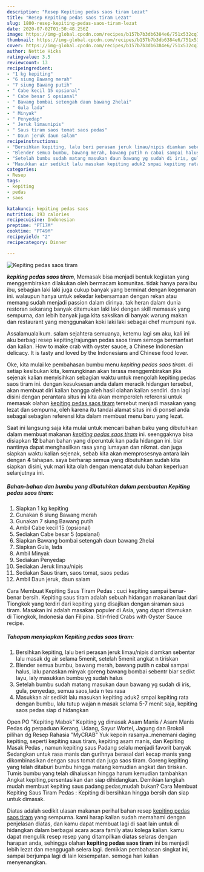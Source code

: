 ```yaml
---
description: "Resep Kepiting pedas saos tiram Lezat"
title: "Resep Kepiting pedas saos tiram Lezat"
slug: 1800-resep-kepiting-pedas-saos-tiram-lezat
date: 2020-07-02T01:50:48.256Z
image: https://img-global.cpcdn.com/recipes/b157b7b3db6384e6/751x532cq70/kepiting-pedas-saos-tiram-foto-resep-utama.jpg
thumbnail: https://img-global.cpcdn.com/recipes/b157b7b3db6384e6/751x532cq70/kepiting-pedas-saos-tiram-foto-resep-utama.jpg
cover: https://img-global.cpcdn.com/recipes/b157b7b3db6384e6/751x532cq70/kepiting-pedas-saos-tiram-foto-resep-utama.jpg
author: Nettie Hicks
ratingvalue: 3.5
reviewcount: 13
recipeingredient:
- "1 kg kepiting"
- "6 siung Bawang merah"
- "7 siung Bawang putih"
- " Cabe kecil 15 opsional"
- " Cabe besar 5 opsianal"
- " Bawang bombai setengah daun bawang 2helai"
- " Gula lada"
- " Minyak"
- " Penyedap"
- " Jeruk limaunipis"
- " Saus tiram saos tomat saos pedas"
- " Daun jeruk daun salam"
recipeinstructions:
- "Bersihkan kepiting, lalu beri perasan jeruk limau/nipis diamkan sebentar lalu masak dg air selama 5menit, setelah 5menit angkat n tiriskan"
- "Blender semua bumbu, bawang merah, bawang putih n cabai sampai halus, lalu panaskan minyak goreng bawang bombai sebentr biar sedikt layu, laly masukkan bumbu yg sudah halus"
- "Setelah bumbu sudah matang masukan daun bawang yg sudah di iris, gula, penyedap, semua saos,lada n tes rasa"
- "Masukkan air sedikit lalu masukan kepiting aduk2 smpai kepiting rata dengan bumbu, lalu tutup wajan n masak selama 5-7 menit saja, kepiting saos pedas siap d hidangkan"
categories:
- Resep
tags:
- kepiting
- pedas
- saos

katakunci: kepiting pedas saos 
nutrition: 193 calories
recipecuisine: Indonesian
preptime: "PT17M"
cooktime: "PT49M"
recipeyield: "2"
recipecategory: Dinner

---
```



![Kepiting pedas saos tiram](https://img-global.cpcdn.com/recipes/b157b7b3db6384e6/751x532cq70/kepiting-pedas-saos-tiram-foto-resep-utama.jpg)

<b><i>kepiting pedas saos tiram</i></b>, Memasak bisa menjadi bentuk kegiatan yang menggembirakan dilakukan oleh bermacam komunitas. tidak hanya para ibu ibu, sebagian laki laki juga cukup banyak yang berminat dengan kegemaran ini. walaupun hanya untuk sekedar kebersamaan dengan rekan atau memang sudah menjadi passion dalam dirinya. tak heran dalam dunia restoran sekarang banyak ditemukan laki laki dengan skill memasak yang sempurna, dan lebih banyak juga kita saksikan di banyak warung makan dan restaurant yang menggunakan koki laki laki sebagai chef mumpuni nya.

Assalamualaikum. salam sejahtera semuanya, ketemu lagi sm aku, kali ini aku berbagi resep kepiting/rajungan pedas saos tiram semoga bermanfaat dan kalian. How to make crab with oyster sauce, a Chinese Indonesian delicacy. It is tasty and loved by the Indonesians and Chinese food lover.

Oke, kita mulai ke pembahasan bumbu menu <i>kepiting pedas saos tiram</i>. di setiap kesibukan kita, kemungkinan akan terasa menggembirakan jika sejenak kalian menyisihkan sebagian waktu untuk mengolah kepiting pedas saos tiram ini. dengan kesuksesan anda dalam meracik hidangan tersebut, akan membuat diri kalian bangga oleh hasil olahan kalian sendiri. dan lagi disini dengan perantara situs ini kita akan memperoleh referensi untuk memasak olahan <u>kepiting pedas saos tiram</u> tersebut menjadi masakan yang lezat dan sempurna, oleh karena itu tandai alamat situs ini di ponsel anda sebagai sebagian referensi kita dalam membuat menu baru yang lezat.


Saat ini langsung saja kita mulai untuk mencari bahan baku yang dibutuhkan dalam membuat makanan <u><i>kepiting pedas saos tiram</i></u> ini. seenggaknya bisa disiapkan <b>12</b> bahan bahan yang diperuntuk kan pada hidangan ini. biar nantinya dapat menghasilkan rasa yang lumayan dan nikmat. dan juga siapkan waktu kalian sejenak, sebab kita akan memprosesnya antara lain dengan <b>4</b> tahapan. saya berharap semua yang dibutuhkan sudah kita siapkan disini, yuk mari kita olah dengan mencatat dulu bahan keperluan selanjutnya ini.

<!--inarticleads1-->

##### Bahan-bahan dan bumbu yang dibutuhkan dalam pembuatan Kepiting pedas saos tiram:

1. Siapkan 1 kg kepiting
1. Gunakan 6 siung Bawang merah
1. Gunakan 7 siung Bawang putih
1. Ambil  Cabe kecil 15 (opsional)
1. Sediakan  Cabe besar 5 (opsianal)
1. Siapkan  Bawang bombai setengah daun bawang 2helai
1. Siapkan  Gula, lada
1. Ambil  Minyak
1. Sediakan  Penyedap
1. Sediakan  Jeruk limau/nipis
1. Sediakan  Saus tiram, saos tomat, saos pedas
1. Ambil  Daun jeruk, daun salam


Cara Membuat Kepiting Saus Tiram Pedas : cuci kepiting sampai benar-benar bersih. Kepiting saus tiram adalah sebuah hidangan makanan laut dari Tiongkok yang terdiri dari kepiting yang disajikan dengan siraman saus tiram. Masakan ini adalah masakan populer di Asia, yang dapat ditemukan di Tiongkok, Indonesia dan Filipina. Stir-fried Crabs with Oyster Sauce recipe. 

<!--inarticleads2-->

##### Tahapan menyiapkan Kepiting pedas saos tiram:

1. Bersihkan kepiting, lalu beri perasan jeruk limau/nipis diamkan sebentar lalu masak dg air selama 5menit, setelah 5menit angkat n tiriskan
1. Blender semua bumbu, bawang merah, bawang putih n cabai sampai halus, lalu panaskan minyak goreng bawang bombai sebentr biar sedikt layu, laly masukkan bumbu yg sudah halus
1. Setelah bumbu sudah matang masukan daun bawang yg sudah di iris, gula, penyedap, semua saos,lada n tes rasa
1. Masukkan air sedikit lalu masukan kepiting aduk2 smpai kepiting rata dengan bumbu, lalu tutup wajan n masak selama 5-7 menit saja, kepiting saos pedas siap d hidangkan


Open PO &#34;Kepiting Mabok&#34; Kepiting yg dimasak Asam Manis / Asam Manis Pedas dg perpaduan Kerang, Udang, Sayur Wortel, Jagung dan Brokoli pilihan dg Resep Rahasia &#34;MyCRAB&#34; Yuk kepoin rasanya..menemani daging kepiting, seperti kepiting saus tiram, kepiting asam manis, dan Kepiting Masak Pedas , namun kepiting saus Padang selalu menjadi favorit banyak Sedangkan untuk rasa manis dan gurihnya berasal dari kecap manis yang dikombinasikan dengan saus tomat dan juga saos tiram. Goreng kepiting yang telah ditaburi bumbu hingga matang kemudian angkat dan tiriskan. Tumis bumbu yang telah dihaluskan hingga harum kemudian tambahkan Angkat kepiting,persentasikan dan siap dihidangkan. Demikian langkah mudah membuat kepiting saus padang pedas,mudah bukan? Cara Membuat Kepiting Saus Tiram Pedas : Kepiting di bersihkan hingga bersih dan siap untuk dimasak. 

Diatas adalah sedikit ulasan makanan perihal bahan resep <u>kepiting pedas saos tiram</u> yang sempurna. kami harap kalian sudah memahami dengan penjelasan diatas, dan kamu dapat membuat lagi di saat lain untuk di hidangkan dalam berbagai acara acara family atau kolega kalian. kamu dapat mengulik resep resep yang ditampilkan diatas selaras dengan harapan anda, sehingga olahan <b>kepiting pedas saos tiram</b> ini bs menjadi lebih lezat dan menggugah selera lagi. demikian pembahasan singkat ini, sampai berjumpa lagi di lain kesempatan. semoga hari kalian menyenangkan.
